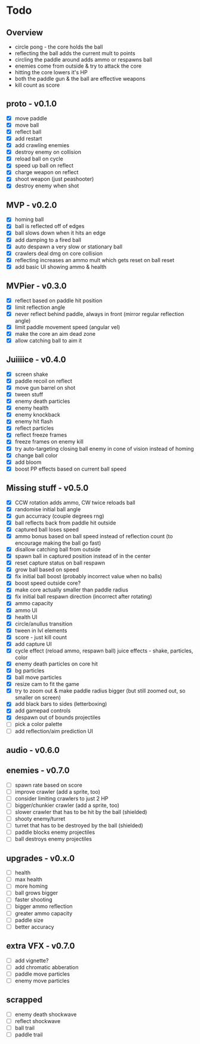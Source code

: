 # Todo

## Overview

- circle pong - the core holds the ball
- reflecting the ball adds the current mult to points
- circling the paddle around adds ammo or respawns ball
- enemies come from outside & try to attack the core
- hitting the core lowers it's HP
- both the paddle gun & the ball are effective weapons
- kill count as score

## proto - v0.1.0

- [x] move paddle
- [x] move ball
- [x] reflect ball
- [x] add restart
- [x] add crawling enemies
- [x] destroy enemy on collision 
- [x] reload ball on cycle
- [x] speed up ball on reflect
- [x] charge weapon on reflect
- [x] shoot weapon (just peashooter)
- [x] destroy enemy when shot

## MVP - v0.2.0
- [x] homing ball
- [x] ball is reflected off of edges
- [x] ball slows down when it hits an edge
- [x] add damping to a fired ball
- [x] auto despawn a very slow or stationary ball
- [x] crawlers deal dmg on core collision
- [x] reflecting increases an ammo mult which gets reset on ball reset
- [x] add basic UI showing ammo & health

## MVPier - v0.3.0

- [x] reflect based on paddle hit position
- [x] limit reflection angle
- [x] never reflect behind paddle, always in front (mirror regular reflection angle)
- [x] limit paddle movement speed (angular vel)
- [x] make the core an aim dead zone
- [x] allow catching ball to aim it

## Juiiiice - v0.4.0

- [x] screen shake
- [x] paddle recoil on reflect
- [x] move gun barrel on shot
- [x] tween stuff
- [x] enemy death particles
- [x] enemy health
- [x] enemy knockback
- [x] enemy hit flash
- [x] reflect particles
- [x] reflect freeze frames
- [x] freeze frames on enemy kill
- [x] try auto-targeting closing ball enemy in cone of vision instead of homing
- [x] change ball color
- [x] add bloom
- [x] boost PP effects based on current ball speed

## Missing stuff - v0.5.0

- [x] CCW rotation adds ammo, CW twice reloads ball
- [x] randomise initial ball angle
- [x] gun accurracy (couple degrees rng)
- [x] ball reflects back from paddle hit outside
- [x] captured ball loses speed
- [x] ammo bonus based on ball speed instead of reflection count (to encourage making the ball go fast)
- [x] disallow catching ball from outside
- [x] spawn ball in captured position instead of in the center
- [x] reset capture status on ball respawn
- [x] grow ball based on speed
- [x] fix initial ball boost (probably incorrect value when no balls)
- [x] boost speed outside core?
- [x] make core actually smaller than paddle radius
- [x] fix initial ball respawn direction (incorrect after rotating)
- [x] ammo capacity
- [x] ammo UI
- [x] health UI
- [x] circle/anullus transition
- [x] tween in lvl elements
- [x] score - just kill count
- [x] add capture UI
- [x] cycle effect (reload ammo, respawn ball) juice effects - shake, particles, color
- [x] enemy death particles on core hit
- [x] bg particles
- [x] ball move particles
- [x] resize cam to fit the game
- [x] try to zoom out & make paddle radius bigger (but still zoomed out, so smaller on screen)
- [x] add black bars to sides (letterboxing)
- [x] add gamepad controls
- [x] despawn out of bounds projectiles
- [ ] pick a color palette
- [ ] add reflection/aim prediction UI

## audio - v0.6.0

## enemies - v0.7.0

- [ ] spawn rate based on score
- [ ] improve crawler (add a sprite, too)
- [ ] consider limiting crawlers to just 2 HP
- [ ] bigger/chunkier crawler (add a sprite, too)
- [ ] slower crawler that has to be hit by the ball (shielded)
- [ ] shooty enemy/turret
- [ ] turret that has to be destroyed by the ball (shielded)
- [ ] paddle blocks enemy projectiles
- [ ] ball destroys enemy projectiles

## upgrades - v0.x.0

- [ ] health
- [ ] max health
- [ ] more homing
- [ ] ball grows bigger
- [ ] faster shooting
- [ ] bigger ammo reflection
- [ ] greater ammo capacity
- [ ] paddle size
- [ ] better accuracy

## extra VFX - v0.7.0

- [ ] add vignette?
- [ ] add chromatic abberation
- [ ] paddle move particles
- [ ] enemy move particles

## scrapped

- [ ] enemy death shockwave
- [ ] reflect shockwave
- [ ] ball trail
- [ ] paddle trail
